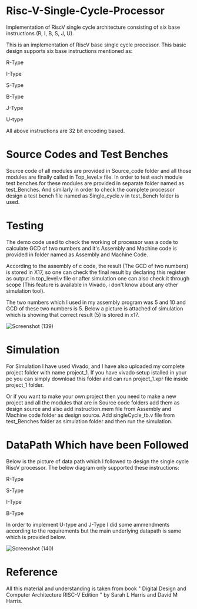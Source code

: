 # Risc-V-Single-Cycle-Processor
Implementation of RiscV single cycle architecture consisting of six base instructions (R, I, B, S, J, U). 

This is an implementation of RiscV base single cycle processor. This basic design supports six base instructions mentioned as:

R-Type

I-Type

S-Type

B-Type

J-Type

U-type

All above instructions are 32 bit encoding based. 

# Source Codes and Test Benches

Source code of all modules are provided in Source_code folder and all those modules are finally called in Top_level.v file. In order to test each module test benches for these modules are provided in separate folder named as test_Benches. And similarly in order to check the complete processor design a test bench file named as Single_cycle.v in test_Bench folder is used.

# Testing

The demo code used to check the working of processor was a code to calculate GCD of two numbers and it's Assembly and Machine code is provided in folder named as Assembly and Machine Code.

According to the assembly of c code, the result (The GCD of two numbers) is stored in X17, so one can check the final result by declaring this register as output in top_level.v file or after simulation one can also check it through scope (This feature is available in Vivado, i don't know about any other simulation tool). 

The two numbers which I used in my assembly program was 5 and 10 and GCD of these two numbers is 5. Below a picture is attached of simulation which is showing that correct result (5) is stored in x17.

![Screenshot (139)](https://user-images.githubusercontent.com/93525537/139679257-e73fcc02-97c3-4d13-85ea-015958436e8f.png)

# Simulation

For Simulation I have used Vivado, and I have also uploaded my complete project folder with name project_1. If you have vivado setup istalled in your pc you can simply download this folder and can run project_1.xpr file inside project_1 folder.

Or if you want to make your own project then you need to make a new project and all the modules that are in Source code folders add them as design source and also add instruction.mem file from Assembly and Machine code folder as design source. Add singleCycle_tb.v file from test_Benches folder as simulation folder and then run the simulation.

# DataPath Which have been Followed

Below is the picture of data path which I followed to design the single cycle RiscV processor. The below diagram only supported these instructions:

R-Type

S-Type

I-Type

B-Type

In order to implement U-type and J-Type I did some ammendments according to the requirements but the main underlying datapath is same which is provided below.



![Screenshot (140)](https://user-images.githubusercontent.com/93525537/140441883-aca603de-333a-4f3a-b681-4184e4513293.png)


# Reference

All this material and understanding is taken from book " Digital Design and Computer Architecture RISC-V Edition " by Sarah L Harris and David M Harris.






